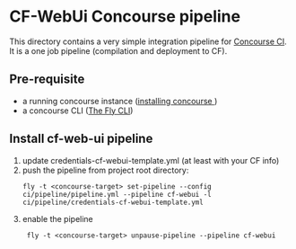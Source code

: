 # CF-WebUi Concourse pipeline
This directory contains a very simple integration pipeline for [Concourse CI](https://concourse.ci/).
It is a one job pipeline (compilation and deployment to CF).

## Pre-requisite
 - a running concourse instance ([installing concourse ](https://concourse.ci/installing.html))
 - a concourse CLI ([The Fly CLI](https://concourse.ci/fly-cli.html))

## Install cf-web-ui pipeline
 1. update credentials-cf-webui-template.yml (at least with your CF info)
 1. push the pipeline from project root directory:
    ```
    fly -t <concourse-target> set-pipeline --config ci/pipeline/pipeline.yml --pipeline cf-webui -l ci/pipeline/credentials-cf-webui-template.yml
    ```
 1. enable the pipeline
    ```
     fly -t <concourse-target> unpause-pipeline --pipeline cf-webui

    ```

